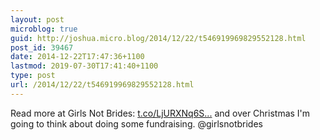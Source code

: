 ```yaml
---
layout: post
microblog: true
guid: http://joshua.micro.blog/2014/12/22/t546919969829552128.html
post_id: 39467
date: 2014-12-22T17:47:36+1100
lastmod: 2019-07-30T17:41:40+1100
type: post
url: /2014/12/22/t546919969829552128.html
---
```

Read more at Girls Not Brides: [t.co/LjURXNq6S...](http://t.co/LjURXNq6Sa) and over Christmas I'm going to think about doing some fundraising. @girlsnotbrides
